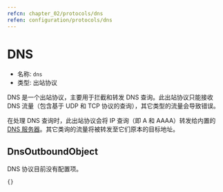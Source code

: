 ```yaml
---
refcn: chapter_02/protocols/dns
refen: configuration/protocols/dns
---
```


# DNS

* 名称: `dns`
* 类型: 出站协议

DNS 是一个出站协议，主要用于拦截和转发 DNS 查询。此出站协议只能接收 DNS 流量（包含基于 UDP 和 TCP 协议的查询），其它类型的流量会导致错误。

在处理 DNS 查询时，此出站协议会将 IP 查询（即 A 和 AAAA）转发给内置的 [DNS 服务器](../04_dns.md)。其它类询的流量将被转发至它们原本的目标地址。

## DnsOutboundObject

DNS 协议目前没有配置项。

```javascript
{}
```
